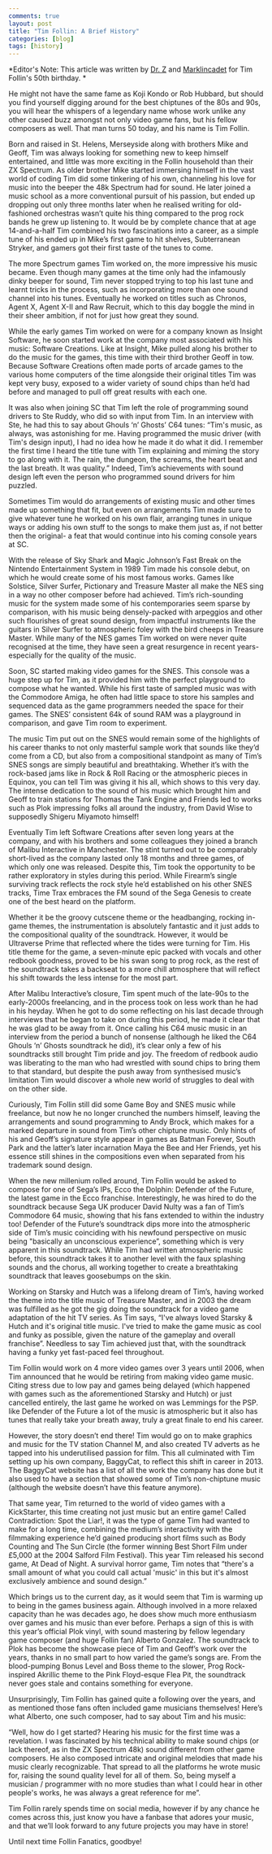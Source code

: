 ```yaml
---
comments: true
layout: post
title: "Tim Follin: A Brief History"
categories: [blog]
tags: [history]
---
```


*Editor's Note: This article was written by [Dr. Z](https://twitter.com/DocStarZed) and [Marklincadet](https://twitter.com/marklincadet) for Tim Follin's 50th birthday. *

He might not have the same fame as Koji Kondo or Rob Hubbard, but should you find yourself digging around for the best chiptunes of the 80s and 90s, you will hear the whispers of a legendary name whose work unlike any other caused buzz amongst not only video game fans, but his fellow composers as well. That man turns 50 today, and his name is Tim Follin.

Born and raised in St. Helens, Merseyside along with brothers Mike and Geoff, Tim was always looking for something new to keep himself entertained, and little was more exciting in the Follin household than their ZX Spectrum. As older brother Mike started immersing himself in the vast world of coding Tim did some tinkering of his own, channeling his love for music into the beeper the 48k Spectrum had for sound. He later joined a music school as a more conventional pursuit of his passion, but ended up dropping out only three months later when he realised writing for old-fashioned orchestras wasn’t quite his thing compared to the prog rock bands he grew up listening to. It would be by complete chance that at age 14-and-a-half Tim combined his two fascinations into a career, as a simple tune of his ended up in Mike’s first game to hit shelves, Subterranean Stryker, and gamers got their first taste of the tunes to come.

The more Spectrum games Tim worked on, the more impressive his music became. Even though many games at the time only had the infamously dinky beeper for sound, Tim never stopped trying to top his last tune and learnt tricks in the process, such as incorporating more than one sound channel into his tunes. Eventually he worked on titles such as Chronos, Agent X, Agent X-II and Raw Recruit, which to this day boggle the mind in their sheer ambition, if not for just how great they sound. 

While the early games Tim worked on were for a company known as Insight Software, he soon started work at the company most associated with his music: Software Creations. Like at Insight, Mike pulled along his brother to do the music for the games, this time with their third brother Geoff in tow. Because Software Creations often made ports of arcade games to the various home computers of the time alongside their original titles Tim was kept very busy, exposed to a wider variety of sound chips than he’d had before and managed to pull off great results with each one.

It was also when joining SC that Tim left the role of programming sound drivers to Ste Ruddy, who did so with input from Tim. In an interview with Ste, he had this to say about Ghouls ‘n’ Ghosts’ C64 tunes: “Tim's music, as always, was astonishing for me. Having programmed the music driver (with Tim's design input), I had no idea how he made it do what it did. I remember the first time I heard the title tune with Tim explaining and miming the story to go along with it. The rain, the dungeon, the screams, the heart beat and the last breath. It was quality.” Indeed, Tim’s achievements with sound design left even the person who programmed sound drivers for him puzzled.

Sometimes Tim would do arrangements of existing music and other times made up something that fit, but even on arrangements Tim made sure to give whatever tune he worked on his own flair, arranging tunes in unique ways or adding his own stuff to the songs to make them just as, if not better then the original- a feat that would continue into his coming console years at SC.

With the release of Sky Shark and Magic Johnson’s Fast Break on the Nintendo Entertainment System in 1989 Tim made his console debut, on which he would create some of his most famous works. Games like Solstice, Silver Surfer, Pictionary and Treasure Master all make the NES sing in a way no other composer before had achieved. Tim’s rich-sounding music for the system made some of his contemporaries seem sparse by comparison, with his music being densely-packed with arpeggios and other such flourishes of great sound design, from impactful instruments like the guitars in Silver Surfer to atmospheric foley with the bird cheeps in Treasure Master. While many of the NES games Tim worked on were never quite recognised at the time, they have seen a great resurgence in recent years- especially for the quality of the music.

Soon, SC started making video games for the SNES. This console was a huge step up for Tim, as it provided him with the perfect playground to compose what he wanted. While his first taste of sampled music was with the Commodore Amiga, he often had little space to store his samples and sequenced data as the game programmers needed the space for their games. The SNES’ consistent 64k of sound RAM was a playground in comparison, and gave Tim room to experiment.

The music Tim put out on the SNES would remain some of the highlights of his career thanks to not only masterful sample work that sounds like they’d come from a CD, but also from a compositional standpoint as many of Tim’s SNES songs are simply beautiful and breathtaking. Whether it’s with the rock-based jams like in Rock & Roll Racing or the atmospheric pieces in Equinox, you can tell Tim was giving it his all, which shows to this very day. The intense dedication to the sound of his music which brought him and Geoff to train stations for Thomas the Tank Engine and Friends led to works such as Plok impressing folks all around the industry, from David Wise to supposedly Shigeru Miyamoto himself!

Eventually Tim left Software Creations after seven long years at the company, and with his brothers and some colleagues they joined a branch of Malibu Interactive in Manchester. The stint turned out to be comparably short-lived as the company lasted only 18 months and three games, of which only one was released. Despite this, Tim took the opportunity to be rather exploratory in styles during this period. While Firearm’s single surviving track reflects the rock style he’d established on his other SNES tracks, Time Trax embraces the FM sound of the Sega Genesis to create one of the best heard on the platform.

Whether it be the groovy cutscene theme or the headbanging, rocking in-game themes, the instrumentation is absolutely fantastic and it just adds to the compositional quality of the soundtrack. However, it would be Ultraverse Prime that reflected where the tides were turning for Tim. His title theme for the game, a seven-minute epic packed with vocals and other redbook goodness, proved to be his swan song to prog rock, as the rest of the soundtrack takes a backseat to a more chill atmosphere that will reflect his shift towards the less intense for the most part.

After Malibu Interactive’s closure, Tim spent much of the late-90s to the early-2000s freelancing, and in the process took on less work than he had in his heyday. When he got to do some reflecting on his last decade through interviews that he began to take on during this period, he made it clear that he was glad to be away from it. Once calling his C64 music music in an interview from the period a bunch of nonsense (although he liked the C64 Ghouls ‘n’ Ghosts soundtrack he did), it’s clear only a few of his soundtracks still brought Tim pride and joy. The freedom of redbook audio was liberating to the man who had wrestled with sound chips to bring them to that standard, but despite the push away from synthesised music’s limitation Tim would discover a whole new world of struggles to deal with on the other side.

Curiously, Tim Follin still did some Game Boy and SNES music while freelance, but now he no longer crunched the numbers himself, leaving the arrangements and sound programming to Andy Brock, which makes for a marked departure in sound from Tim’s other chiptune music. Only hints of his and Geoff’s signature style appear in games as Batman Forever, South Park and the latter’s later incarnation Maya the Bee and Her Friends, yet his essence still shines in the compositions even when separated from his trademark sound design.

When the new millenium rolled around, Tim Follin would be asked to compose for one of Sega’s IPs, Ecco the Dolphin: Defender of the Future, the latest game in the Ecco franchise. Interestingly, he was hired to do the soundtrack because Sega UK producer David Nulty was a fan of Tim’s Commodore 64 music, showing that his fans extended to within the industry too! Defender of the Future’s soundtrack dips more into the atmospheric side of Tim’s music coinciding with his newfound perspective on music being "basically an unconscious experience”, something which is very apparent in this soundtrack. While Tim had written atmospheric music before, this soundtrack takes it to another level with the faux splashing sounds and the chorus, all working together to create a breathtaking soundtrack that leaves goosebumps on the skin.

Working on Starsky and Hutch was a lifelong dream of Tim’s, having worked the theme into the title music of Treasure Master, and in 2003 the dream was fulfilled as he got the gig doing the soundtrack for a video game adaptation of the hit TV series. As Tim says, “I've always loved Starsky & Hutch and it's original title music. I've tried to make the game music as cool and funky as possible, given the nature of the gameplay and overall franchise”. Needless to say Tim achieved just that, with the soundtrack having a funky yet fast-paced feel throughout.

Tim Follin would work on 4 more video games over 3 years until 2006, when Tim announced that he would be retiring from making video game music. Citing stress due to low pay and games being delayed (which happened with games such as the aforementioned Starsky and Hutch) or just cancelled entirely, the last game he worked on was Lemmings for the PSP. like Defender of the Future a lot of the music is atmospheric but it also has tunes that really take your breath away, truly a great finale to end his career.

However, the story doesn’t end there! Tim would go on to make graphics and music for the TV station Channel M, and also created TV adverts as he tapped into his underutilised passion for film. This all culminated with Tim setting up his own company, BaggyCat, to reflect this shift in career in 2013. The BaggyCat website has a list of all the work the company has done but it also used to have a section that showed some of Tim’s non-chiptune music (although the website doesn’t have this feature anymore).

That same year, Tim returned to the world of video games with a KickStarter, this time creating not just music but an entire game! Called Contradiction: Spot the Liar!, it was the type of game Tim had wanted to make for a long time, combining the medium’s interactivity with the filmmaking experience he’d gained producing short films such as Body Counting and The Sun Circle (the former winning Best Short Film under £5,000 at the 2004 Salford Film Festival). This year Tim released his second game, At Dead of Night. A survival horror game, Tim notes that “there's a small amount of what you could call actual 'music' in this but it's almost exclusively ambience and sound design.”

Which brings us to the current day, as it would seem that Tim is warming up to being in the games business again. Although involved in a more relaxed capacity than he was decades ago, he does show much more enthusiasm over games and his music than ever before. Perhaps a sign of this is with this year’s official Plok vinyl, with sound mastering by fellow legendary game composer (and huge Follin fan) Alberto Gonzalez. The soundtrack to Plok has become the showcase piece of Tim and Geoff’s work over the years, thanks in no small part to how varied the game’s songs are. From the blood-pumping Bonus Level and Boss theme to the slower, Prog Rock-inspired Akrillic theme to the Pink Floyd-esque Flea Pit, the soundtrack never goes stale and contains something for everyone.

Unsurprisingly, Tim Follin has gained quite a following over the years, and as mentioned those fans often included game musicians themselves! Here’s what Alberto, one such composer, had to say about Tim and his music:


“Well, how do I get started? Hearing his music for the first time was a revelation. I was fascinated by his technical ability to make sound chips (or lack thereof, as in the ZX Spectrum 48k) sound different from other game composers. He also composed intricate and original melodies that made his music clearly recognizable. That spread to all the platforms he wrote music for, raising the sound quality level for all of them.
So, being myself a musician / programmer with no more studies than what I could hear in other people's works, he was always a great reference for me”.

Tim Follin rarely spends time on social media, however if by any chance he comes across this, just know you have a fanbase that adores your music, and that we’ll look forward to any future projects you may have in store!

Until next time Follin Fanatics, goodbye!
